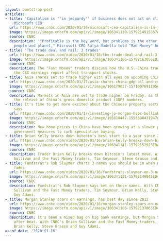 ```yaml
---
layout: bootstrap-post
articles:
- title: 'Capitalism is ''in jeopardy'' if business does not act on climate change:
    Microsoft CEO'
  url: https://www.cnbc.com/2020/01/16/microsoft-ceo-capitalism-is-in-jeopardy-if-we-do-not-act-on-climate-change.html
  image: https://image.cnbcfm.com/api/v1/image/106341130-1579214915367gettyimages-1194052140.jpeg?v=1579214958
  source: CNBC
  description: '"Profitable is the key word, but problems is the other key word for
    people and planet," Microsoft CEO Satya Nadella told "Mad Money" host Jim Cramer.'
- title: 'The trade deal and rail: 3 trades'
  url: https://www.cnbc.com/video/2020/01/16/the-trade-deal-and-rail-3-trades.html
  image: https://image.cnbcfm.com/api/v1/image/106341166-15792163855ED3-REQ-FM-REMIX-011620.jpg?v=1579216384
  source: CNBC
  description: The "Fast Money" traders discuss how the U.S.-China trade deal and
    the CSX earnings report affect transport stocks.
- title: Asia shares set to trade higher with all eyes on upcoming China GDP data
  url: https://www.cnbc.com/2020/01/17/asia-shares-china-gdp-oil-and-currencies.html
  image: https://image.cnbcfm.com/api/v1/image/106179027-1571007691195gettyimages-622100770.jpeg?v=1577921073
  source: CNBC
  description: Markets in Asia are set to trade higher on Friday, as they awaited
    the release of China's gross domestic product (GDP) numbers.
- title: It's time to get more excited about the Chinese property sector, JP Morgan
    says
  url: https://www.cnbc.com/2020/01/17/investing-jp-morgan-hsbc-bullish-on-china-property-stocks.html
  image: https://image.cnbcfm.com/api/v1/image/105810447-1553330431947gettyimages-1056622994.jpeg?v=1579149226
  source: CNBC
  description: New home prices in China have been growing at a slower pace amid broader
    government measures to curb speculative buying.
- title: Brian Kelly breaks down bitcoin's best start to a year since 2012
  url: https://www.cnbc.com/video/2020/01/16/brian-kelly-breaks-down-bitcoins-best-start-to-a-year-since-2012.html
  image: https://image.cnbcfm.com/api/v1/image/106341141-15792152925ED4-FM-011620Dblock-Bitcoin.jpg?v=1579215292
  source: CNBC
  description: Trader Brian Kelly breaks down bitcoin's latest move. With CNBC's Brian
    Sullivan and the Fast Money traders, Tim Seymour, Steve Grasso and Guy Adami.
- title: Fundstrat's Rob Sluymer charts 3 names you should be in when market surge
    fades
  url: https://www.cnbc.com/video/2020/01/16/fundstrats-sluymer-on-3-names-you-should-be-in-when-market-surge-fades.html
  image: https://image.cnbcfm.com/api/v1/image/106341131-15792149845ED4-FM-011620Cblock-Sluymer.jpg?v=1579214983
  source: CNBC
  description: Fundstrat's Rob Sluymer says bet on these names. With CNBC's Brian
    Sullivan and the Fast Money traders, Tim Seymour, Brian Kelly, Steve Grasso and
    Guy Adami.
- title: Morgan Stanley soars on earnings, has best day since 2012
  url: https://www.cnbc.com/video/2020/01/16/morgan-stanley-soars-on-earnings-has-best-day-since-2012.html
  image: https://image.cnbcfm.com/api/v1/image/106341106-15792137065ED4-FM-011620Ablock-2.jpg?v=1579213705
  source: CNBC
  description: It's been a mixed bag on big bank earnings, but Morgan Stanley soars
    after beat. With CNBC's Brian Sullivan and the Fast Money traders, Tim Seymour,
    Brian Kelly, Steve Grasso and Guy Adami.
as_of_date: '2020-01-16'
---
```


